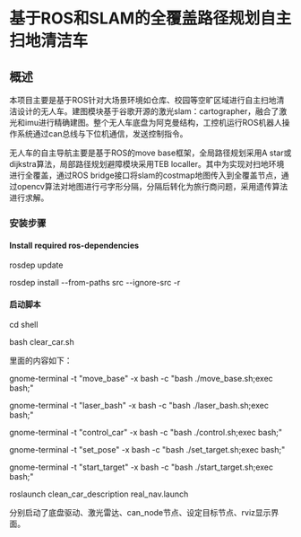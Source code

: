 # 基于ROS和SLAM的全覆盖路径规划自主扫地清洁车

## 概述

本项目主要是基于ROS针对大场景环境如仓库、校园等空旷区域进行自主扫地清洁设计的无人车。建图模块基于谷歌开源的激光slam：cartographer，融合了激光和imu进行精确建图。整个无人车底盘为阿克曼结构，工控机运行ROS机器人操作系统通过can总线与下位机通信，发送控制指令。

无人车的自主导航主要是基于ROS的move base框架，全局路径规划采用A star或dijkstra算法，局部路径规划避障模块采用TEB localler。其中为实现对扫地环境进行全覆盖，通过ROS bridge接口将slam的costmap地图传入到全覆盖节点，通过opencv算法对地图进行弓字形分隔，分隔后转化为旅行商问题，采用遗传算法进行求解。

### 安装步骤

#### Install required ros-dependencies
rosdep update

rosdep install --from-paths src --ignore-src -r

#### 启动脚本
cd shell

bash clear_car.sh

里面的内容如下：

gnome-terminal -t "move_base" -x bash -c "bash ./move_base.sh;exec bash;"

gnome-terminal -t "laser_bash" -x bash -c "bash ./laser_bash.sh;exec bash;"

gnome-terminal -t "control_car" -x bash -c "bash ./control.sh;exec bash;"

gnome-terminal -t "set_pose" -x bash -c "bash ./set_target.sh;exec bash;"

gnome-terminal -t "start_target" -x bash -c "bash ./start_target.sh;exec bash;"

roslaunch clean_car_description real_nav.launch

分别启动了底盘驱动、激光雷达、can_node节点、设定目标节点、rviz显示界面。
